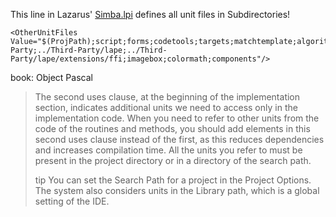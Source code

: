 This line in Lazarus' [Simba.lpi](https://github.com/Villavu/Simba/blob/simba1500/Source/Simba.lpi) defines all unit files in Subdirectories!
```
<OtherUnitFiles Value="$(ProjPath);script;forms;codetools;targets;matchtemplate;algorithms;editor;finders;script/imports/lcl;script/imports/simba;script/imports/simbaclasses;package;../Third-Party;../Third-Party/lape;../Third-Party/lape/extensions/ffi;imagebox;colormath;components"/>
```

book: Object Pascal
>The second uses clause, at the beginning of the implementation section, indicates additional units we need to access only in the implementation code. When you need to refer to other units from the code of the routines and methods, you should add elements in this second uses clause instead of the first, as this reduces dependencies and increases compilation time. All the units you refer to must be present in the project directory or in a directory of the search path.
>
>tip You can set the Search Path for a project in the Project Options. The system also considers units in
the Library path, which is a global setting of the IDE.
